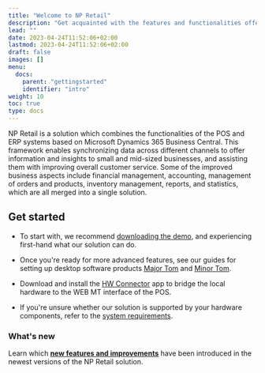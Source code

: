 ```yaml
---
title: "Welcome to NP Retail"
description: "Get acquainted with the features and functionalities offered by the NP Retail solution for POS systems."
lead: ""
date: 2023-04-24T11:52:06+02:00
lastmod: 2023-04-24T11:52:06+02:00
draft: false
images: []
menu:
  docs:
    parent: "gettingstarted"
    identifier: "intro"
weight: 10
toc: true
type: docs
---
```


NP Retail is a solution which combines the functionalities of the POS and ERP systems based on Microsoft Dynamics 365 Business Central. This framework enables synchronizing data across different channels to offer information and insights to small and mid-sized businesses, and assisting them with improving overall customer service. Some of the improved business aspects include financial management, accounting, management of orders and products, inventory management, reports, and statistics, which are all merged into a single solution. 

## Get started

- To start with, we recommend <a href="/docs/retail/gettingstarted/download/">downloading the demo</a>, and experiencing first-hand what our solution can do.

- Once you're ready for more advanced features, see our guides for setting up desktop software products <a href="/docs/retail/gettingstarted/major_tom/">Major Tom</a> and <a href="/docs/retail/gettingstarted/minor_tom/">Minor Tom</a>.
 
- Download and install the <a href="/docs/retail/gettingstarted/hw_connector/">HW Connector</a> app to bridge the local hardware to the WEB MT interface of the POS.

- If you're unsure whether our solution is supported by your hardware components, refer to the <a href="/docs/retail/gettingstarted/system_requirements/">system requirements</a>.

### What's new

Learn which [**new features and improvements**](../gettingstarted/release_notes.md) have been introduced in the newest versions of the NP Retail solution.